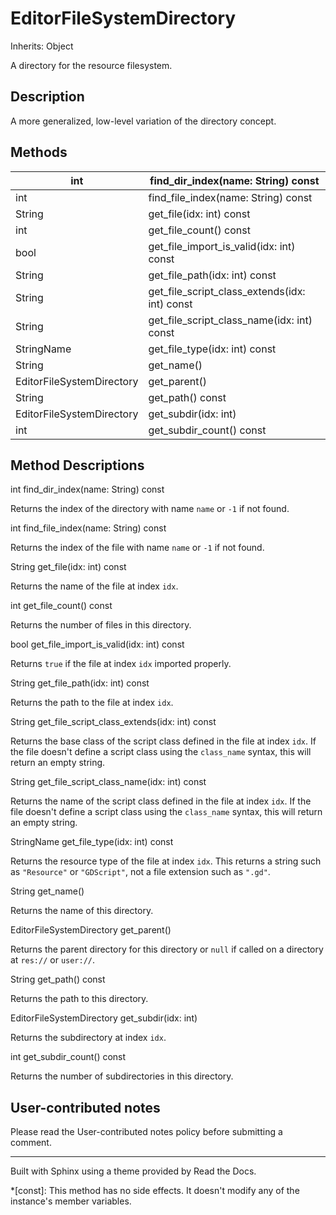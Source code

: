 # EditorFileSystemDirectory

Inherits: Object

A directory for the resource filesystem.

## Description

A more generalized, low-level variation of the directory concept.

## Methods

int | find_dir_index(name: String) const  
---|---  
int | find_file_index(name: String) const  
String | get_file(idx: int) const  
int | get_file_count() const  
bool | get_file_import_is_valid(idx: int) const  
String | get_file_path(idx: int) const  
String | get_file_script_class_extends(idx: int) const  
String | get_file_script_class_name(idx: int) const  
StringName | get_file_type(idx: int) const  
String | get_name()  
EditorFileSystemDirectory | get_parent()  
String | get_path() const  
EditorFileSystemDirectory | get_subdir(idx: int)  
int | get_subdir_count() const  
  
## Method Descriptions

int find_dir_index(name: String) const

Returns the index of the directory with name `name` or `-1` if not found.

int find_file_index(name: String) const

Returns the index of the file with name `name` or `-1` if not found.

String get_file(idx: int) const

Returns the name of the file at index `idx`.

int get_file_count() const

Returns the number of files in this directory.

bool get_file_import_is_valid(idx: int) const

Returns `true` if the file at index `idx` imported properly.

String get_file_path(idx: int) const

Returns the path to the file at index `idx`.

String get_file_script_class_extends(idx: int) const

Returns the base class of the script class defined in the file at index `idx`.
If the file doesn't define a script class using the `class_name` syntax, this
will return an empty string.

String get_file_script_class_name(idx: int) const

Returns the name of the script class defined in the file at index `idx`. If
the file doesn't define a script class using the `class_name` syntax, this
will return an empty string.

StringName get_file_type(idx: int) const

Returns the resource type of the file at index `idx`. This returns a string
such as `"Resource"` or `"GDScript"`, not a file extension such as `".gd"`.

String get_name()

Returns the name of this directory.

EditorFileSystemDirectory get_parent()

Returns the parent directory for this directory or `null` if called on a
directory at `res://` or `user://`.

String get_path() const

Returns the path to this directory.

EditorFileSystemDirectory get_subdir(idx: int)

Returns the subdirectory at index `idx`.

int get_subdir_count() const

Returns the number of subdirectories in this directory.

## User-contributed notes

Please read the User-contributed notes policy before submitting a comment.

* * *

Built with Sphinx using a theme provided by Read the Docs.

  *[const]: This method has no side effects. It doesn't modify any of the instance's member variables.

